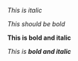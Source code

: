 
  _This is italic_
  
  *This should be bold*
  
  **This is bold and italic**
  
  _This is **bold and italic**_
